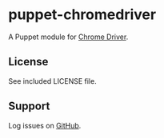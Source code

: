 puppet-chromedriver
===================

A Puppet module for [Chrome Driver](https://code.google.com/p/selenium/wiki/ChromeDriver).

License
-------

See included LICENSE file.

Support
-------

Log issues on [GitHub](https://github.com/rfletcher/puppet-chromedriver).
